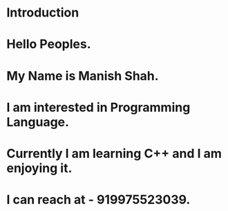 # Introduction
# Hello Peoples. 
# My Name is Manish Shah. 
# I am interested in Programming Language.
# Currently I am learning C++ and I am enjoying it.
# I can reach at - 919975523039.
